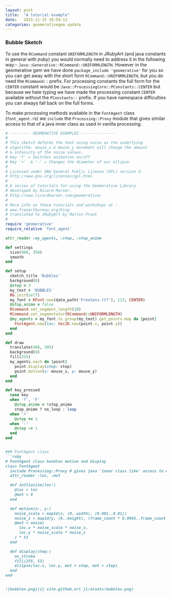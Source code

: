```yaml
---
layout: post
title:  "A tutorial example"
date:   2015-11-25 19:59:13
categories: geomerativegem update
---
```


### Bubble Sketch

To use the `RCommand` constant `UNIFORMLENGTH` in JRubyArt (and java constants in general with jruby) you would normally need to address it in the following way:- `Java::Generative::RCommand::UNIFORMLENGTH`. However in the geomerative gem we have done `package_include 'geomerative'` for you so you can get away with the short form `RCommand::UNIFORMLENGTH`, but you do need the `RCommand::` prefix. For processing constants the full form for the `CENTER` constant would be `Java::ProcessingCore::PConstants::CENTER` but because we hate typing we have made the processing constant `CENTER` available without the `PConstants::` prefix. If you have namespace difficulties you can always fall back on the full forms. 

To make processing methods available in the `FontAgent` class (`font_agent.rb`) we `include` the `Processing::Proxy` module that gives similar access to that of a java inner class as used in vanilla processing.

```ruby
# --------- GEOMERATIVE EXAMPLES ---------------
#
# This sketch deforms the text using noise as the underlying
# algorithm. mouse_x & mouse_y movement will change the amount
# & intensity of the noise values.
# Key 'f' = Switches animation on/off
# Key '+'  & '-' = Changes the diameter of our ellipse.
#
# Licensed under GNU General Public License (GPL) version 3.
# http://www.gnu.org/licenses/gpl.html
#
# A series of tutorials for using the Geomerative Library
# developed by Ricard Marxer.
# http://www.ricardmarxer.com/geomerative/
#
# More info on these tutorials and workshops at :
# www.freeartbureau.org/blog
# translated to JRubyArt by Martin Prout
#
require 'geomerative'
require_relative 'font_agent'

attr_reader :my_agents, :step, :stop_anime

def settings
  size(800, 350)
  smooth
end

def setup
  sketch_title 'Bubbles'
  background(0)
  @step = 3
  my_text = 'BUBBLES'
  RG.init(self)
  my_font = RFont.new(data_path('FreeSans.ttf'), 113, CENTER)
  @stop_anime = false
  RCommand.set_segment_length(10)
  RCommand.set_segmentator(RCommand::UNIFORMLENGTH)
  @my_agents = my_font.to_group(my_text).get_points.map do |point|
    FontAgent.new(loc: Vec2D.new(point.x, point.y))
  end
end

def draw
  translate(400, 205)
  background(0)
  fill(255)
  my_agents.each do |point|
    point.display(step: step)
    point.motion(x: mouse_x, y: mouse_y)
  end
end

def key_pressed
  case key
  when 'f', 'F'
    @stop_anime = !stop_anime
    stop_anime ? no_loop : loop
  when '+'
    @step += 1
  when '-'
    @step -= 1
  end
end


### FontAgent class
```ruby
# FontAgent class handles motion and display
class FontAgent
  include Processing::Proxy # gives java 'inner class like' access to App
  attr_reader :loc, :mot

  def initialize(loc:)
    @loc = loc
    @mot = 0
  end

  def motion(x:, y:)
    noise_scale = map1d(x, (0..width), (0.001..0.01))
    noise_z = map1d(y, (0..height), (frame_count * 0.0003..frame_count * 0.02))
    @mot = noise(
      loc.x * noise_scale * noise_z,
      loc.y * noise_scale * noise_z
    ) * 53
  end

  def display(step:)
    no_stroke
    fill(255, 53)
    ellipse(loc.x, loc.y, mot + step, mot + step)
  end
end


![bubbles.png]({{ site.github.url }}/assets/bubbles.png)
